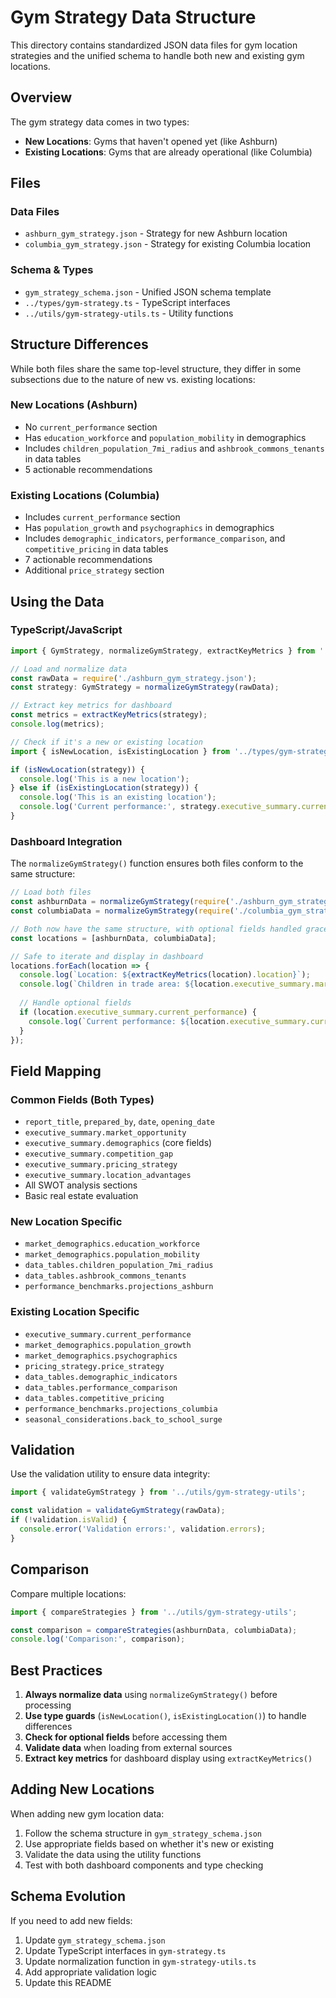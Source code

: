 # Gym Strategy Data Structure

This directory contains standardized JSON data files for gym location strategies and the unified schema to handle both new and existing gym locations.

## Overview

The gym strategy data comes in two types:
- **New Locations**: Gyms that haven't opened yet (like Ashburn)
- **Existing Locations**: Gyms that are already operational (like Columbia)

## Files

### Data Files
- `ashburn_gym_strategy.json` - Strategy for new Ashburn location
- `columbia_gym_strategy.json` - Strategy for existing Columbia location

### Schema & Types
- `gym_strategy_schema.json` - Unified JSON schema template
- `../types/gym-strategy.ts` - TypeScript interfaces
- `../utils/gym-strategy-utils.ts` - Utility functions

## Structure Differences

While both files share the same top-level structure, they differ in some subsections due to the nature of new vs. existing locations:

### New Locations (Ashburn)
- No `current_performance` section
- Has `education_workforce` and `population_mobility` in demographics
- Includes `children_population_7mi_radius` and `ashbrook_commons_tenants` in data tables
- 5 actionable recommendations

### Existing Locations (Columbia)
- Includes `current_performance` section
- Has `population_growth` and `psychographics` in demographics
- Includes `demographic_indicators`, `performance_comparison`, and `competitive_pricing` in data tables
- 7 actionable recommendations
- Additional `price_strategy` section

## Using the Data

### TypeScript/JavaScript

```typescript
import { GymStrategy, normalizeGymStrategy, extractKeyMetrics } from '../utils/gym-strategy-utils';

// Load and normalize data
const rawData = require('./ashburn_gym_strategy.json');
const strategy: GymStrategy = normalizeGymStrategy(rawData);

// Extract key metrics for dashboard
const metrics = extractKeyMetrics(strategy);
console.log(metrics);

// Check if it's a new or existing location
import { isNewLocation, isExistingLocation } from '../types/gym-strategy';

if (isNewLocation(strategy)) {
  console.log('This is a new location');
} else if (isExistingLocation(strategy)) {
  console.log('This is an existing location');
  console.log('Current performance:', strategy.executive_summary.current_performance);
}
```

### Dashboard Integration

The `normalizeGymStrategy()` function ensures both files conform to the same structure:

```typescript
// Load both files
const ashburnData = normalizeGymStrategy(require('./ashburn_gym_strategy.json'));
const columbiaData = normalizeGymStrategy(require('./columbia_gym_strategy.json'));

// Both now have the same structure, with optional fields handled gracefully
const locations = [ashburnData, columbiaData];

// Safe to iterate and display in dashboard
locations.forEach(location => {
  console.log(`Location: ${extractKeyMetrics(location).location}`);
  console.log(`Children in trade area: ${location.executive_summary.market_opportunity.children_in_trade_area}`);
  
  // Handle optional fields
  if (location.executive_summary.current_performance) {
    console.log(`Current performance: ${location.executive_summary.current_performance.projection}`);
  }
});
```

## Field Mapping

### Common Fields (Both Types)
- `report_title`, `prepared_by`, `date`, `opening_date`
- `executive_summary.market_opportunity`
- `executive_summary.demographics` (core fields)
- `executive_summary.competition_gap`
- `executive_summary.pricing_strategy`
- `executive_summary.location_advantages`
- All SWOT analysis sections
- Basic real estate evaluation

### New Location Specific
- `market_demographics.education_workforce`
- `market_demographics.population_mobility`
- `data_tables.children_population_7mi_radius`
- `data_tables.ashbrook_commons_tenants`
- `performance_benchmarks.projections_ashburn`

### Existing Location Specific
- `executive_summary.current_performance`
- `market_demographics.population_growth`
- `market_demographics.psychographics`
- `pricing_strategy.price_strategy`
- `data_tables.demographic_indicators`
- `data_tables.performance_comparison`
- `data_tables.competitive_pricing`
- `performance_benchmarks.projections_columbia`
- `seasonal_considerations.back_to_school_surge`

## Validation

Use the validation utility to ensure data integrity:

```typescript
import { validateGymStrategy } from '../utils/gym-strategy-utils';

const validation = validateGymStrategy(rawData);
if (!validation.isValid) {
  console.error('Validation errors:', validation.errors);
}
```

## Comparison

Compare multiple locations:

```typescript
import { compareStrategies } from '../utils/gym-strategy-utils';

const comparison = compareStrategies(ashburnData, columbiaData);
console.log('Comparison:', comparison);
```

## Best Practices

1. **Always normalize data** using `normalizeGymStrategy()` before processing
2. **Use type guards** (`isNewLocation()`, `isExistingLocation()`) to handle differences
3. **Check for optional fields** before accessing them
4. **Validate data** when loading from external sources
5. **Extract key metrics** for dashboard display using `extractKeyMetrics()`

## Adding New Locations

When adding new gym location data:

1. Follow the schema structure in `gym_strategy_schema.json`
2. Use appropriate fields based on whether it's new or existing
3. Validate the data using the utility functions
4. Test with both dashboard components and type checking

## Schema Evolution

If you need to add new fields:

1. Update `gym_strategy_schema.json`
2. Update TypeScript interfaces in `gym-strategy.ts`
3. Update normalization function in `gym-strategy-utils.ts`
4. Add appropriate validation logic
5. Update this README